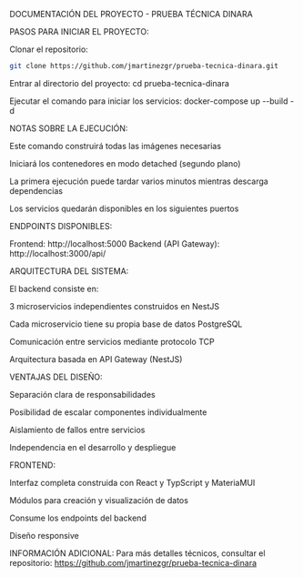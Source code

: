 DOCUMENTACIÓN DEL PROYECTO - PRUEBA TÉCNICA DINARA

PASOS PARA INICIAR EL PROYECTO:

Clonar el repositorio:
```bash
git clone https://github.com/jmartinezgr/prueba-tecnica-dinara.git
```
Entrar al directorio del proyecto:
cd prueba-tecnica-dinara

Ejecutar el comando para iniciar los servicios:
docker-compose up --build -d

NOTAS SOBRE LA EJECUCIÓN:

Este comando construirá todas las imágenes necesarias

Iniciará los contenedores en modo detached (segundo plano)

La primera ejecución puede tardar varios minutos mientras descarga dependencias

Los servicios quedarán disponibles en los siguientes puertos

ENDPOINTS DISPONIBLES:

Frontend: http://localhost:5000
Backend (API Gateway): http://localhost:3000/api/

ARQUITECTURA DEL SISTEMA:

El backend consiste en:

3 microservicios independientes construidos en NestJS

Cada microservicio tiene su propia base de datos PostgreSQL

Comunicación entre servicios mediante protocolo TCP

Arquitectura basada en API Gateway (NestJS)

VENTAJAS DEL DISEÑO:

Separación clara de responsabilidades

Posibilidad de escalar componentes individualmente

Aislamiento de fallos entre servicios

Independencia en el desarrollo y despliegue

FRONTEND:

Interfaz completa construida con React y TypScript y MateriaMUI

Módulos para creación y visualización de datos

Consume los endpoints del backend

Diseño responsive

INFORMACIÓN ADICIONAL:
Para más detalles técnicos, consultar el repositorio:
https://github.com/jmartinezgr/prueba-tecnica-dinara
